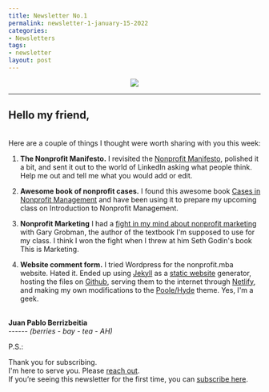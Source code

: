 ```yaml
---
title: Newsletter No.1
permalink: newsletter-1-january-15-2022
categories:
- Newsletters
tags:
- newsletter
layout: post
---
```

<p align="center"><img src="http://nonprofit.mba/public/NPMBA_Full_LOGO.png"></p>
<hr>

## Hello my friend,
<br>
Here are a couple of things I thought were worth sharing with you this week: 

1. **The Nonprofit Manifesto.** I revisited the [Nonprofit Manifesto](/nonprofit-manifesto/), polished it a bit, and sent it out to the world of LinkedIn asking what people think. Help me out and tell me what you would add or edit. 
   
2. **Awesome book of nonprofit cases.** I found this awesome book [Cases in Nonprofit Management](/cases-in-nonprofit-management/) and have been using it to prepare my upcoming class on Introduction to Nonprofit Management.
    
3. **Nonprofit Marketing** I had a [fight in my mind about nonprofit marketing](/the-wrong-way-to-think-of-nonprofit-marketing) with Gary Grobman, the author of the textbook I'm supposed to use for my class. I think I won the fight when I threw at him Seth Godin's book This is Marketing.
  
4. **Website comment form.** I tried Wordpress for the nonprofit.mba website. Hated it. Ended up using [Jekyll](https://jekyllrb.com/?utm_source=hs_email&utm_medium=email&_hsenc=p2ANqtz-_PN9dGXOSE9qIsp1Mp0SXPpciviaNL6lJ5EmYG3v9BuoESPlQ5Vu2HNKGr1iesskfxP6uD) as a [static website](https://cloudcannon.com/blog/what-is-a-static-website/?utm_source=hs_email&utm_medium=email&_hsenc=p2ANqtz-_PN9dGXOSE9qIsp1Mp0SXPpciviaNL6lJ5EmYG3v9BuoESPlQ5Vu2HNKGr1iesskfxP6uD) generator, hosting the files on [Github](https://github.com/nonprofitmba/nonprofit.mba?utm_source=hs_email&utm_medium=email&_hsenc=p2ANqtz-_PN9dGXOSE9qIsp1Mp0SXPpciviaNL6lJ5EmYG3v9BuoESPlQ5Vu2HNKGr1iesskfxP6uD), serving them to the internet through [Netlify](https://www.netlify.com/?utm_source=hs_email&utm_medium=email&_hsenc=p2ANqtz-_PN9dGXOSE9qIsp1Mp0SXPpciviaNL6lJ5EmYG3v9BuoESPlQ5Vu2HNKGr1iesskfxP6uD), and making my own modifications to the [Poole/Hyde](https://hyde.getpoole.com/?utm_source=hs_email&utm_medium=email&_hsenc=p2ANqtz-_PN9dGXOSE9qIsp1Mp0SXPpciviaNL6lJ5EmYG3v9BuoESPlQ5Vu2HNKGr1iesskfxP6uD) theme. Yes, I'm a geek.

  

  

<br>**Juan Pablo Berrizbeitia**    
------ *(berries - bay - tea - AH)*
<br> 

P.S.:

Thank you for subscribing.   
I'm here to serve you. Please [reach out](/contact/).   
If you’re seeing this newsletter for the first time, you can [subscribe here](/subscribe/).
